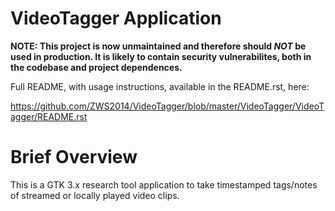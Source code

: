 # VideoTagger Application

__NOTE: This project is now unmaintained and therefore should *NOT* be used in production. It is likely to contain security vulnerabilites, both in the codebase and project dependences.__

Full README, with usage instructions, available in the README.rst, here:

https://github.com/ZWS2014/VideoTagger/blob/master/VideoTagger/VideoTagger/README.rst

# Brief Overview

This is a GTK 3.x research tool application to take timestamped 
tags/notes of streamed or locally played video clips. 
